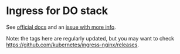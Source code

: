 # Ingress for DO stack

See [official docs](https://github.com/kubernetes/ingress-nginx/blob/main/docs/deploy/index.md#digital-ocean) and an [issue with more info](https://github.com/kubernetes/ingress-nginx/issues/8965).

Note: the tags here are regularly updated, but you may want to check https://github.com/kubernetes/ingress-nginx/releases.
